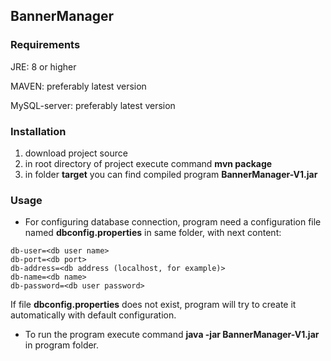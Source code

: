 ## BannerManager

### Requirements

JRE: 8 or higher

MAVEN: preferably latest version

MySQL-server: preferably latest version

### Installation

1. download project source
2. in root directory of project execute command **mvn package**
3. in folder **target** you can find compiled program **BannerManager-V1.jar**

### Usage

- For configuring database connection, program need a configuration file named **dbconfig.properties** in same folder, with next content:
```
db-user=<db user name>
db-port=<db port>
db-address=<db address (localhost, for example)>
db-name=<db name>
db-password=<db user password>
```
If file **dbconfig.properties** does not exist, program will try to create it automatically with default configuration.

- To run the program execute command **java -jar BannerManager-V1.jar** in program folder.
